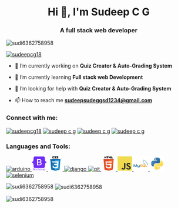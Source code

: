 <h1 align="center">Hi 👋, I'm Sudeep C G</h1>
<h3 align="center">A full stack web developer</h3>

<p align="left"> <img src="https://komarev.com/ghpvc/?username=sudi6362758958&label=Profile%20views&color=0e75b6&style=flat" alt="sudi6362758958" /> </p>

<p align="left"> <a href="https://twitter.com/sudeepcg18" target="blank"><img src="https://img.shields.io/twitter/follow/sudeepcg18?logo=twitter&style=for-the-badge" alt="sudeepcg18" /></a> </p>

- 🔭 I’m currently working on **Quiz Creator & Auto-Grading System**

- 🌱 I’m currently learning **Full stack web Development**

- 🤝 I’m looking for help with **Quiz Creator & Auto-Grading System**

- 📫 How to reach me **sudeepsudeggsd1234@gmail.com**

<h3 align="left">Connect with me:</h3>
<p align="left">
<a href="https://twitter.com/sudeepcg18" target="blank"><img align="center" src="https://raw.githubusercontent.com/rahuldkjain/github-profile-readme-generator/master/src/images/icons/Social/twitter.svg" alt="sudeepcg18" height="30" width="40" /></a>
<a href="https://linkedin.com/in/sudeep c g" target="blank"><img align="center" src="https://raw.githubusercontent.com/rahuldkjain/github-profile-readme-generator/master/src/images/icons/Social/linked-in-alt.svg" alt="sudeep c g" height="30" width="40" /></a>
<a href="https://fb.com/sudeep c g" target="blank"><img align="center" src="https://raw.githubusercontent.com/rahuldkjain/github-profile-readme-generator/master/src/images/icons/Social/facebook.svg" alt="sudeep c g" height="30" width="40" /></a>
<a href="https://instagram.com/sudeep c g" target="blank"><img align="center" src="https://raw.githubusercontent.com/rahuldkjain/github-profile-readme-generator/master/src/images/icons/Social/instagram.svg" alt="sudeep c g" height="30" width="40" /></a>
</p>

<h3 align="left">Languages and Tools:</h3>
<p align="left"> <a href="https://www.arduino.cc/" target="_blank" rel="noreferrer"> <img src="https://cdn.worldvectorlogo.com/logos/arduino-1.svg" alt="arduino" width="40" height="40"/> </a> <a href="https://getbootstrap.com" target="_blank" rel="noreferrer"> <img src="https://raw.githubusercontent.com/devicons/devicon/master/icons/bootstrap/bootstrap-plain-wordmark.svg" alt="bootstrap" width="40" height="40"/> </a> <a href="https://www.w3schools.com/css/" target="_blank" rel="noreferrer"> <img src="https://raw.githubusercontent.com/devicons/devicon/master/icons/css3/css3-original-wordmark.svg" alt="css3" width="40" height="40"/> </a> <a href="https://www.djangoproject.com/" target="_blank" rel="noreferrer"> <img src="https://cdn.worldvectorlogo.com/logos/django.svg" alt="django" width="40" height="40"/> </a> <a href="https://git-scm.com/" target="_blank" rel="noreferrer"> <img src="https://www.vectorlogo.zone/logos/git-scm/git-scm-icon.svg" alt="git" width="40" height="40"/> </a> <a href="https://www.w3.org/html/" target="_blank" rel="noreferrer"> <img src="https://raw.githubusercontent.com/devicons/devicon/master/icons/html5/html5-original-wordmark.svg" alt="html5" width="40" height="40"/> </a> <a href="https://developer.mozilla.org/en-US/docs/Web/JavaScript" target="_blank" rel="noreferrer"> <img src="https://raw.githubusercontent.com/devicons/devicon/master/icons/javascript/javascript-original.svg" alt="javascript" width="40" height="40"/> </a> <a href="https://www.mysql.com/" target="_blank" rel="noreferrer"> <img src="https://raw.githubusercontent.com/devicons/devicon/master/icons/mysql/mysql-original-wordmark.svg" alt="mysql" width="40" height="40"/> </a> <a href="https://www.python.org" target="_blank" rel="noreferrer"> <img src="https://raw.githubusercontent.com/devicons/devicon/master/icons/python/python-original.svg" alt="python" width="40" height="40"/> </a> <a href="https://www.selenium.dev" target="_blank" rel="noreferrer"> <img src="https://raw.githubusercontent.com/detain/svg-logos/780f25886640cef088af994181646db2f6b1a3f8/svg/selenium-logo.svg" alt="selenium" width="40" height="40"/> </a> </p>

<p><img align="left" src="https://github-readme-stats.vercel.app/api/top-langs?username=sudi6362758958&show_icons=true&locale=en&layout=compact" alt="sudi6362758958" /></p>

<p>&nbsp;<img align="center" src="https://github-readme-stats.vercel.app/api?username=sudi6362758958&show_icons=true&locale=en" alt="sudi6362758958" /></p>

<p><img align="center" src="https://github-readme-streak-stats.herokuapp.com/?user=sudi6362758958&" alt="sudi6362758958" /></p>

